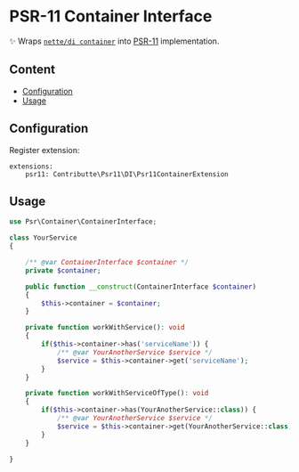 # PSR-11 Container Interface

:sparkles: Wraps [`nette/di container`](https://github.com/nette/di) into [PSR-11](https://github.com/php-fig/fig-standards/blob/master/accepted/PSR-11-container.md) implementation.

## Content

- [Configuration](#configuration)
- [Usage](#usage)

## Configuration

Register extension:

```neon
extensions:
	psr11: Contributte\Psr11\DI\Psr11ContainerExtension
```
## Usage

```php
use Psr\Container\ContainerInterface;

class YourService
{

	/** @var ContainerInterface $container */
	private $container;

	public function __construct(ContainerInterface $container)
	{
		$this->container = $container;
	}

	private function workWithService(): void
	{
		if($this->container->has('serviceName')) {
			/** @var YourAnotherService $service */
			$service = $this->container->get('serviceName');
		}
	}

	private function workWithServiceOfType(): void
	{
		if($this->container->has(YourAnotherService::class)) {
			/** @var YourAnotherService $service */
			$service = $this->container->get(YourAnotherService::class);
		}
	}

}
```
